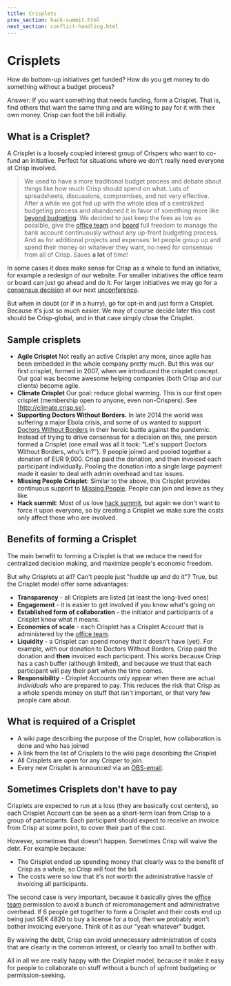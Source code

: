 ```yaml
---
title: Crisplets
prev_section: hack-summit.html
next_section: conflict-handling.html
---
```


Crisplets
=========

How do bottom-up initiatives get funded? How do you get money to do something without a budget process?

Answer: If you want something that needs funding, form a Crisplet. That is, find others that want the same thing and are willing to pay for it with their own money. Crisp can foot the bill initially.

What is a Crisplet?
-------------------

A Crisplet is a loosely coupled interest group of Crispers who want to co-fund an initiative. Perfect for situations where we don't really need everyone at Crisp involved.

> We used to have a more traditional budget process and debate about things like how much Crisp should spend on what. Lots of spreadsheets, discussions, compromises, and not very effective. After a while we got fed up with the whole idea of a centralized budgeting process and abandoned it in favor of something more like [beyond budgeting](http://www.slideshare.net/Lewitz/bjarte-bogsnes-about-beyond-budgeting-at-ale2011). We decided to just keep the fees as low as possible, give the [office team](office-team.html) and [board](board.html) full freedom to manage the bank account continuously without any up-front budgeting process. And as for additional projects and expenses: let people group up and spend their money on whatever they want, no need for consensus from all of Crisp. Saves **a lot** of time!

In some cases it does make sense for Crisp as a whole to fund an initiative, for example a redesign of our website. For smaller initiatives the office team or board can just go ahead and do it. For larger initiatives we may go for a [consensus decision](decisions.html) at our next [unconference](unconference.html).

But when in doubt (or if in a hurry), go for opt-in and just form a Crisplet. Because it's just so much easier. We may of course decide later this cost should be Crisp-global, and in that case simply close the Crisplet.

Sample crisplets
----------------

-   **Agile Crisplet** Not really an active Crisplet any more, since agile has been embedded in the whole company pretty much. But this was our first crisplet, formed in 2007, when we introduced the crisplet concept. Our goal was become awesome helping companies (both Crisp and our clients) become agile.
-   **Climate Crisplet** Our goal: reduce global warming. This is our first open crisplet (membership open to anyone, even non-Crispers). See [http://climate.crisp.se].
-   **Supporting Doctors Without Borders.** In late 2014 the world was suffering a major Ebola crisis, and some of us wanted to support [Doctors Without Borders](http://www.msf.org) in their heroic battle against the pandemic. Instead of trying to drive consensus for a decision on this, one person formed a Crisplet (one email was all it took: "Let's support Doctors Without Borders, who's in?"). 9 people joined and pooled together a donation of EUR 9,000. Crisp paid the donation, and then invoiced each participant individually. Pooling the donation into a single large payment made it easier to deal with admin overhead and tax issues.
-   **Missing People Crisplet**: Similar to the above, this Crisplet provides continuous support to [Missing People](http://missingpeople.se). People can join and leave as they like.
-   **Hack summit**: Most of us love [hack summit](hack-summit.html), but again we don't want to force it upon everyone, so by creating a Crisplet we make sure the costs only affect those who are involved.

Benefits of forming a Crisplet
------------------------------

The main benefit to forming a Crisplet is that we reduce the need for centralized decision making, and maximize people's economic freedom.

But why Crisplets at all? Can't people just "huddle up and do it"? True, but the Crisplet model offer some advantages:

-   **Transparency** - all Crisplets are listed (at least the long-lived ones)
-   **Engagement** - it is easier to get involved if you know what's going on
-   **Established form of collaboration** - the initiator and participants of a Crisplet know what it means.
-   **Economies of scale** - each Crisplet has a Crisplet Account that is administered by the [office team](office-team.html).
-   **Liquidity** - a Crisplet can spend money that it doesn't have (yet). For example, with our donation to Doctors Without Borders, Crisp paid the donation and **then** invoiced each participant. This works because Crisp has a cash buffer (although limited), and because we trust that each participant will pay their part when the time comes.
-   **Responsibility** - Crisplet Accounts only appear when there are actual *individuals* who are prepared to pay. This reduces the risk that Crisp as a whole spends money on stuff that isn't important, or that very few people care about.

What is required of a Crisplet
------------------------------

-   A wiki page describing the purpose of the Crisplet, how collaboration is done and who has joined
-   A link from the list of Crisplets to the wiki page describing the Crisplet
-   All Crisplets are open for any Crisper to join.
-   Every new Crisplet is announced via an [OBS-email](email-conventions.html).

Sometimes Crisplets don't have to pay
-------------------------------------

Crisplets are expected to run at a loss (they are basically cost centers), so each Crisplet Account can be seen as a short-term loan from Crisp to a group of participants. Each participant should expect to receive an invoice from Crisp at some point, to cover their part of the cost.

However, sometimes that doesn't happen. Sometimes Crisp will waive the debt. For example because:

-   The Crisplet ended up spending money that clearly was to the benefit of Crisp as a whole, so Crisp will foot the bill.
-   The costs were so low that it's not worth the administrative hassle of invoicing all participants.

The second case is very important, because it basically gives the [office team](office-team.html) permission to avoid a bunch of micromanagement and administrative overhead. If 6 people get together to form a Crisplet and their costs end up being just SEK 4820 to buy a license for a tool, then we probably won't bother invoicing everyone. Think of it as our "yeah whatever" budget.

By waiving the debt, Crisp can avoid unnecessary administration of costs that are clearly in the common interest, or clearly too small to bother with.

All in all we are really happy with the Crisplet model, because it make it easy for people to collaborate on stuff without a bunch of upfront budgeting or permission-seeking.
